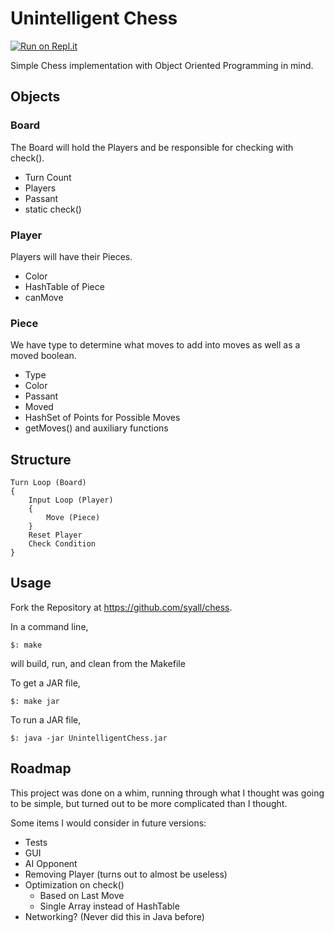 # Unintelligent Chess

[![Run on Repl.it](https://repl.it/badge/github/syall/Unintelligent-Chess)](https://repl.it/github/syall/Unintelligent-Chess)

Simple Chess implementation with Object Oriented Programming in mind.

## Objects

### Board

The Board will hold the Players and be responsible for checking with check().

* Turn Count
* Players
* Passant
* static check()

### Player

Players will have their Pieces.

* Color
* HashTable of Piece
* canMove

### Piece

We have type to determine what moves to add into moves as well as a moved boolean.

* Type
* Color
* Passant
* Moved
* HashSet of Points for Possible Moves
* getMoves() and auxiliary functions

## Structure

    Turn Loop (Board)
    {
        Input Loop (Player)
        {
            Move (Piece)
        }
        Reset Player
        Check Condition
    }

## Usage

Fork the Repository at https://github.com/syall/chess.

In a command line,

    $: make

will build, run, and clean from the Makefile

To get a JAR file,

    $: make jar

To run a JAR file,

    $: java -jar UnintelligentChess.jar

## Roadmap

This project was done on a whim, running through what I thought was going to be simple, but turned out to be more complicated than I thought.

Some items I would consider in future versions:

* Tests
* GUI
* AI Opponent
* Removing Player (turns out to almost be useless)
* Optimization on check()
  * Based on Last Move
  * Single Array instead of HashTable
* Networking? (Never did this in Java before)
